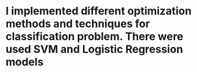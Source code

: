 # I implemented different optimization methods and techniques for classification problem. There were used SVM and Logistic Regression models
